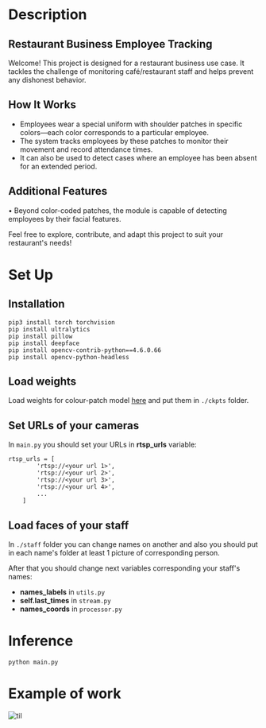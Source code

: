 # Description
## Restaurant Business Employee Tracking

Welcome! This project is designed for a restaurant business use case. It tackles the challenge of monitoring café/restaurant staff and helps prevent any dishonest behavior.

## How It Works
- Employees wear a special uniform with shoulder patches in specific colors—each color corresponds to a particular employee.  
- The system tracks employees by these patches to monitor their movement and record attendance times.  
- It can also be used to detect cases where an employee has been absent for an extended period.  

## Additional Features
• Beyond color-coded patches, the module is capable of detecting employees by their facial features.  

Feel free to explore, contribute, and adapt this project to suit your restaurant's needs!

# Set Up
## Installation
```
pip3 install torch torchvision
pip install ultralytics
pip install pillow
pip install deepface
pip install opencv-contrib-python==4.6.0.66
pip install opencv-python-headless
```

## Load weights
Load weights for colour-patch model [here](https://drive.google.com/drive/folders/1iO7b_-0qvUCBF1SJEF5WAxAShXhPVyvj?usp=sharing) and put them in `./ckpts` folder.

## Set URLs of your cameras
In `main.py` you should set your URLs in **rtsp_urls** variable:
```
rtsp_urls = [
        'rtsp://<your url 1>',
        'rtsp://<your url 2>',
        'rtsp://<your url 3>',
        'rtsp://<your url 4>',
        ...
    ]
```

## Load faces of your staff
In `./staff` folder you can change names on another and also you should put in each name's folder at least 1 picture of corresponding person.

After that you should change next variables corresponding your staff's names:
- **names_labels** in `utils.py`
- **self.last_times** in `stream.py`
- **names_coords** in `processor.py`

# Inference
```
python main.py
```

# Example of work
![til](example/example.gif)